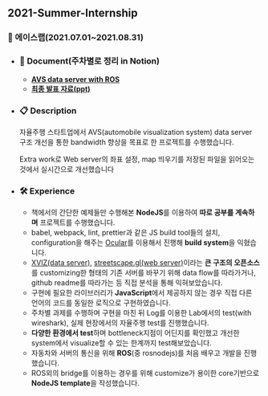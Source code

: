 ## 2021-Summer-Internship
### :car: 에이스랩(2021.07.01~2021.08.31)
  - ### :mag_right: Document(주차별로 정리 in Notion)
    - [**AVS data server with ROS**](https://www.notion.so/AVS-data-server-with-ROS-d1976521c98e487da58c063514f30d95)
    - [**최종 발표 자료(ppt)**](https://gyeongukseo.notion.site/document-7b906092bbc241d28b765f8eba02f2f1)
  - ### :clipboard: Description
    자율주행 스타트업에서 AVS(automobile visualization system) data server 구조 개선을 통한 bandwidth 향상을 목표로 한 프로젝트를 수행했습니다.  
    
    Extra work로 Web server의 좌표 설정, map 띄우기를 저장된 파일을 읽어오는 것에서 실시간으로 개선했습니다
  - ### 🛠 Experience
    - 책에서의 간단한 예제들만 수행해본 **NodeJS**를 이용하여 **따로 공부를 계속하며** 프로젝트를 수행했습니다.
    - babel, webpack, lint, prettier과 같은 JS build tool들의 설치, configuration을 해주는 [Ocular](https://github.com/uber-web/ocular)를 이용해서 진행해 **build system**을 익혔습니다.
    - [XVIZ(data server)](https://github.com/uber/xviz),  [streetscape.gl(web server)](https://github.com/uber/streetscape.gl)이라는 **큰 구조의 오픈소스**를 customizing한 형태의 기존 서버를 바꾸기 위해 data flow를 따라가거나, github readme를 따라가는 등 직접 분석을 통해 익혀보았습니다.
    - 구현에 필요한 라이브러리가 **JavaScript**에서 제공하지 않는 경우 직접 다른 언어의 코드를 동일한 로직으로 구현하였습니다.
    - 주차별 과제를 수행하며 구현을 마친 뒤 Log를 이용한 Lab에서의 test(with wireshark), 실제 현장에서의 자율주행 test를 진행했습니다.
    - **다양한 환경에서 test**하며 bottleneck지점이 어딘지를 확인했고 개선한 system에서 visualize할 수 있는 한계까지 test해보았습니다.
    - 자동차와 서버의 통신을 위해 **ROS**(중 rosnodejs)를 처음 배우고 개발을 진행했습니다.
    - ROS외의 bridge를 이용하는 경우를 위해 customize가 용이한 core기반으로 **NodeJS template**을 작성했습니다.
